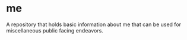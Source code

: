 # me
A repository that holds basic information about me that can be used for miscellaneous public facing endeavors.
